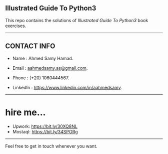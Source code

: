 **Illustrated Guide To Python3**
-------------------------
This repo contains the solutions of _Illustrated Guide To Python3_ book exercises.
___________________________________________




## **CONTACT INFO**

- Name : Ahmed Samy Hamad.

- Email : aahmedsamy.as@gmail.com.

- Phone : (+20) 1060444567.

- LinkedIn : https://www.linkedin.com/in/aahmedsamy.
------

**hire me...**
===

  - Upwork:  https://bit.ly/30XQ8NL
  - Mostaql: https://bit.ly/34SPORg
  
 ------------------
 Feel free to get in touch whenever you want. 
  